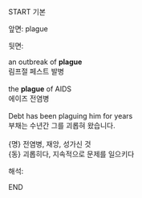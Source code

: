 START
기본

앞면:
plague


뒷면:
<div>an outbreak of <b>plague</b> </div><div>림프절 페스트 발병</div><div><br></div><div><div>the <b>plague</b> of AIDS </div><div>에이즈 전염병</div></div><div><br></div><div>Debt has been plaguing him for years<br></div><div>부채는 수년간 그를 괴롭혀 왔습니다.<br></div><div><br></div><div>{명} 전염병, 재앙, 성가신 것 </div><div>{동} 괴롭히다, 지속적으로 문제를 일으키다</div>


해석:

END